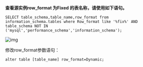 **查看源实例row_format 为Fixed 的表名称，请使用如下语句。**

```mysql
SELECT table_schema,table_name,row_format from information_schema.tables where Row_format like '%fix%' AND table_schema NOT IN ('mysql','performance_schema','information_schema');
```

![img](D:\software\youdao_file\weixinobU7Vji2jSDT8WUoQ-GPtcbtUpic\3019f5eb1845416e9fe052849b41dbc9\clipboard.png)

修改row_format参数语句：

```mysql
alter table [table_name] row_format=Dynamic;
```

